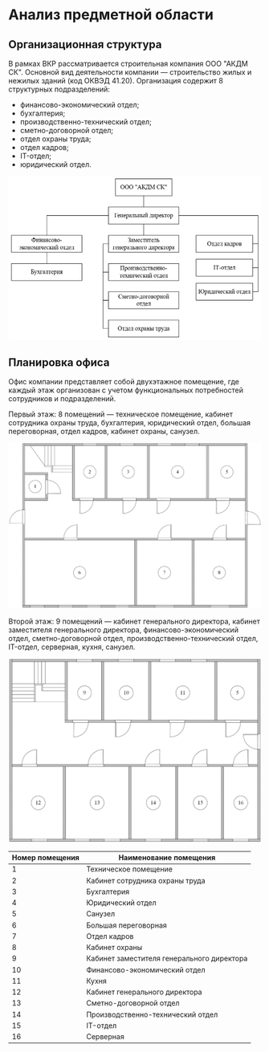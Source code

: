 # Анализ предметной области

## Организационная структура

В рамках ВКР рассматривается строительная компания ООО "АКДМ СК". Основной вид деятельности компании — строительство жилых и нежилых зданий (код ОКВЭД 41.20). 
Организация содержит 8 структурных подразделений:
- финансово-экономический отдел;
- бухгалтерия;
- производственно-технический отдел;
- сметно-договорной отдел;
- отдел охраны труда;
- отдел кадров;
- IT-отдел;
- юридический отдел.

![](pics/Struct.png)

## Планировка офиса

Офис компании представляет собой двухэтажное помещение, где каждый этаж организован с учетом функциональных потребностей сотрудников и подразделений.

Первый этаж: 8 помещений — техническое помещение, кабинет сотрудника охраны труда, бухгалтерия, юридический отдел, большая переговорная, отдел кадров, кабинет охраны, санузел.

![](pics/floor1_base.png)

Второй этаж: 9 помещений — кабинет генерального директора, кабинет заместителя генерального директора, финансово-экономический отдел, сметно-договорной отдел, производственно-технический отдел, IT-отдел, серверная, кухня, санузел.

![](pics/floor2_base.png)

|Номер помещения|Наименование помещения|
|-|-|
1|Техническое помещение
2|Кабинет сотрудника охраны труда
3|Бухгалтерия
4|Юридический отдел
5|Санузел
6|Большая переговорная
7|Отдел кадров
8|Кабинет охраны
9|Кабинет заместителя генерального директора
10|Финансово-экономический отдел
11|Кухня
12|Кабинет генерального директора
13|Сметно-договорной отдел
14|Производственно-технический отдел
15|IT-отдел
16|Серверная

## 
